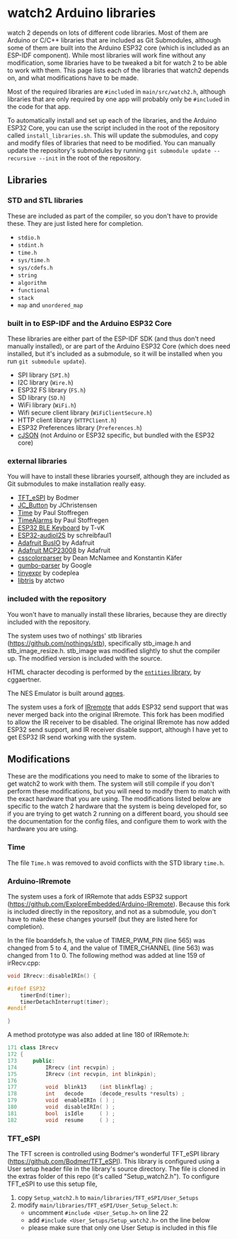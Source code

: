# watch2 Arduino libraries

watch 2 depends on lots of different code libraries.  Most of them are Arduino or C/C++ libraries that are included as Git Submodules, although some of them are built into the Arduino ESP32 core (which is included as an ESP-IDF component).  While most libraries will work fine without any modification, some libraries have to be tweaked a bit for watch 2 to be able to work with them.  This page lists each of the libraries that watch2 depends on, and what modifications have to be made.

Most of the required libraries are `#include`d in `main/src/watch2.h`, although libraries that are only required by one app will probably only be `#include`d in the code for that app.

To automatically install and set up each of the libraries, and the Arduino ESP32 Core, you can use the script included in the root of the repository called `install_libraries.sh`.  This will update the submodules, and copy and modify files of libraries that need to be modified.  You can manually update the repository's submodules by running `git submodule update --recursive --init` in the root of the repository.

## Libraries

### STD and STL libraries
These are included as part of the compiler, so you don't have to provide these.  They are just listed here for completion.
- `stdio.h`
- `stdint.h`
- `time.h`
- `sys/time.h`
- `sys/cdefs.h`
- `string`
- `algorithm`
- `functional`
- `stack`
- `map` and `unordered_map`


### built in to ESP-IDF and the Arduino ESP32 Core
These libraries are either part of the ESP-IDF SDK (and thus don't need manually installed), or are part of the Arduino ESP32 Core (which does need installed, but it's included as a submodule, so it will be installed when you run `git submodule update`).
- SPI library (`SPI.h`)
- I2C library (`Wire.h`)
- ESP32 FS library (`FS.h`)
- SD library (`SD.h`)
- WiFi library (`WiFi.h`)
- Wifi secure client library (`WiFiClientSecure.h`)
- HTTP client library (`HTTPClient.h`)
- ESP32 Preferences library (`Preferences.h`)
- [cJSON](https://github.com/DaveGamble/cJSON) (not Arduino or ESP32 specific, but bundled with the ESP32 core)

### external libraries
You will have to install these libraries yourself, although they are included as Git submodules to make installation really easy.
- [TFT_eSPI](https://github.com/Bodmer/TFT_eSPI) by Bodmer
- [JC_Button](https://github.com/JChristensen/JC_Button) by JChristensen
- [Time](https://github.com/PaulStoffregen/Time) by Paul Stoffregen
- [TimeAlarms](https://github.com/PaulStoffregen/TimeAlarms) by Paul Stoffregen
- [ESP32 BLE Keyboard](https://github.com/T-vK/ESP32-BLE-Keyboard) by T-vK
- [ESP32-audioI2S](https://github.com/schreibfaul1/ESP32-audioI2S) by schreibfaul1
- [Adafruit BusIO](https://github.com/adafruit/Adafruit_BusIO) by Adafruit
- [Adafruit MCP23008](https://github.com/adafruit/Adafruit-MCP23008-library) by Adafruit
- [csscolorparser](https://github.com/mapbox/css-color-parser-cpp) by Dean McNamee and Konstantin Käfer
- [gumbo-parser](https://github.com/google/gumbo-parser) by Google
- [tinyexpr](https://github.com/codeplea/tinyexpr) by codeplea
- [libtris](https://github.com/atctwo/libtris) by atctwo

### included with the repository
You won't have to manually install these libraries, because they are directly included with the repository.

The system uses two of nothings' stb libraries (https://github.com/nothings/stb), specifically stb_image.h and stb_image_resize.h.  stb_image was modified slightly to shut the compiler up.  The modified version is included with the source.

HTML character decoding is performed by the [`entities` library](https://stackoverflow.com/a/1082191), by cggaertner.

The NES Emulator is built around [agnes](https://github.com/kgabis/agnes).

The system uses a fork of [IRremote](https://github.com/ExploreEmbedded/Arduino-IRremote) that adds ESP32 send support that was never merged back into the original IRremote.  This fork has been modified to allow the IR receiver to be disabled.  The original IRremote has now added ESP32 send support, and IR receiver disable support, although I have yet to get ESP32 IR send working with the system.

## Modifications

These are the modifications you need to make to some of the libraries to get watch2 to work with them.  The system will still compile if you don't perform these modifications, but you will need to modify them to match with the exact hardware that you are using.  The modifications listed below are specific to the watch 2 hardware that the system is being developed for, so if you are trying to get watch 2 running on a different board, you should see the documentation for the config files, and configure them to work with the hardware you are using.

### Time

The file `Time.h` was removed to avoid conflicts with the STD library `time.h`.

### Arduino-IRremote

The system uses a fork of IRRemote that adds ESP32 support (https://github.com/ExploreEmbedded/Arduino-IRremote).  Because this fork is included directly in the repository, and not as a submodule, you don't have to make these changes yourself (but they are listed here for completion).  

In the file boarddefs.h, the value of TIMER_PWM_PIN (line 565) was changed from 5 to 4, and the value of TIMER_CHANNEL (line 563) was changed from 1 to 0.  The following method was added at line 159 of irRecv.cpp:
```c++
void IRrecv::disableIRIn() {

#ifdef ESP32
    timerEnd(timer);
    timerDetachInterrupt(timer);
#endif 

}
```
A method prototype was also added at line 180 of IRRemote.h:
```c++
171 class IRrecv
172 {
173 	public:
174 		IRrecv (int recvpin) ;
175 		IRrecv (int recvpin, int blinkpin);
176 
177 		void  blink13    (int blinkflag) ;
178 		int   decode     (decode_results *results) ;
179 		void  enableIRIn ( ) ;
180 		void  disableIRIn( ) ;
181 		bool  isIdle     ( ) ;
182 		void  resume     ( ) ;
```

### TFT_eSPI

The TFT screen is controlled using Bodmer's wonderful TFT_eSPI library (https://github.com/Bodmer/TFT_eSPI).  This library is configured using a User setup header file in the library's source directory.  The file is cloned in the extras folder of this repo (it's called "Setup_watch2.h").  To configure TFT_eSPI to use this setup file, 
1. copy `Setup_watch2.h` to `main/libraries/TFT_eSPI/User_Setups`
2. modify `main/libraries/TFT_eSPI/User_Setup_Select.h`:
    - uncomment `#include <User_Setup.h>` on line 22
    - add `#include <User_Setups/Setup_watch2.h>` on the line below
    - please make sure that only one User Setup is included in this file
